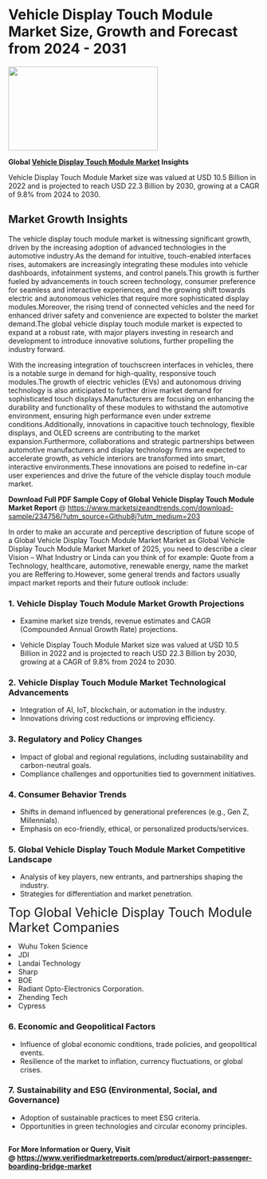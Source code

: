 <H1>Vehicle Display Touch Module Market Size, Growth and Forecast from 2024 - 2031</H1><img class="aligncenter size-medium wp-image-584254" src="https://thirdeyenews.in/wp-content/uploads/2024/09/Global-Market-Research-300x168.jpeg" alt="" width="300" height="168" /><p><strong>Global&nbsp;<a href="https://www.marketsizeandtrends.com/download-sample/234756/?utm_source=Github8j?utm_medium=203">Vehicle Display Touch Module Market</a> Insights</strong></p><p>Vehicle Display Touch Module Market size was valued at USD 10.5 Billion in 2022 and is projected to reach USD 22.3 Billion by 2030, growing at a CAGR of 9.8% from 2024 to 2030.</p><p><h2>Market Growth Insights</h2> <p>The vehicle display touch module market is witnessing significant growth, driven by the increasing adoption of advanced technologies in the automotive industry.As the demand for intuitive, touch-enabled interfaces rises, automakers are increasingly integrating these modules into vehicle dashboards, infotainment systems, and control panels.This growth is further fueled by advancements in touch screen technology, consumer preference for seamless and interactive experiences, and the growing shift towards electric and autonomous vehicles that require more sophisticated display modules.Moreover, the rising trend of connected vehicles and the need for enhanced driver safety and convenience are expected to bolster the market demand.The global vehicle display touch module market is expected to expand at a robust rate, with major players investing in research and development to introduce innovative solutions, further propelling the industry forward.</p> <p>With the increasing integration of touchscreen interfaces in vehicles, there is a notable surge in demand for high-quality, responsive touch modules.The growth of electric vehicles (EVs) and autonomous driving technology is also anticipated to further drive market demand for sophisticated touch displays.Manufacturers are focusing on enhancing the durability and functionality of these modules to withstand the automotive environment, ensuring high performance even under extreme conditions.Additionally, innovations in capacitive touch technology, flexible displays, and OLED screens are contributing to the market expansion.Furthermore, collaborations and strategic partnerships between automotive manufacturers and display technology firms are expected to accelerate growth, as vehicle interiors are transformed into smart, interactive environments.These innovations are poised to redefine in-car user experiences and drive the future of the vehicle display touch module market.</p> <p><span class=""><strong>Download Full PDF Sample Copy of Global Vehicle Display Touch Module Market Report</strong> @ <a href="https://www.marketsizeandtrends.com/download-sample/234756/?utm_source=Github8j?utm_medium=203" target="_blank">https://www.marketsizeandtrends.com/download-sample/234756/?utm_source=Github8j?utm_medium=203</a></span></p><p>In order to make an accurate and perceptive description of future scope of a Global&nbsp;Vehicle Display Touch Module Market Market as Global&nbsp;Vehicle Display Touch Module Market Market of 2025, you need to describe a clear Vision &ndash; What Industry or Linda can you think of for example: Quote from a Technology, healthcare, automotive, renewable energy, name the market you are Reffering to.However, some general trends and factors usually impact market reports and their future outlook include:</p><h3>1.&nbsp;<strong>Vehicle Display Touch Module Market Growth Projections</strong></h3><ul><li>Examine market size trends, revenue estimates and CAGR (Compounded Annual Growth Rate) projections.</li><li><p>Vehicle Display Touch Module Market size was valued at USD 10.5 Billion in 2022 and is projected to reach USD 22.3 Billion by 2030, growing at a CAGR of 9.8% from 2024 to 2030.</p></li></ul><h3>2.&nbsp;<strong>Vehicle Display Touch Module Market Technological Advancements</strong></h3><ul><li>Integration of AI, IoT, blockchain, or automation in the industry.</li><li>Innovations driving cost reductions or improving efficiency.</li></ul><h3>3.&nbsp;<strong>Regulatory and Policy Changes</strong></h3><ul><li>Impact of global and regional regulations, including sustainability and carbon-neutral goals.</li><li>Compliance challenges and opportunities tied to government initiatives.</li></ul><h3>4.&nbsp;<strong>Consumer Behavior Trends</strong></h3><ul><li>Shifts in demand influenced by generational preferences (e.g., Gen Z, Millennials).</li><li>Emphasis on eco-friendly, ethical, or personalized products/services.</li></ul><h3>5.&nbsp;<strong>Global Vehicle Display Touch Module Market Competitive Landscape</strong></h3><ul><li>Analysis of key players, new entrants, and partnerships shaping the industry.</li><li>Strategies for differentiation and market penetration.</li></ul><p data-pm-slice="1 1 []"><span style="color: inherit; font-family: inherit; font-size: 25px;">Top Global Vehicle Display Touch Module Market Companies</span></p><div class="" data-test-id=""><p><li>Wuhu Token Science</li><li> JDI</li><li> Landai Technology</li><li> Sharp</li><li> BOE</li><li> Radiant Opto-Electronics Corporation.</li><li> Zhending Tech</li><li> Cypress</li></p></div><h3>6.&nbsp;<strong>Economic and Geopolitical Factors</strong></h3><ul><li>Influence of global economic conditions, trade policies, and geopolitical events.</li><li>Resilience of the market to inflation, currency fluctuations, or global crises.</li></ul><h3>7.&nbsp;<strong>Sustainability and ESG (Environmental, Social, and Governance)</strong></h3><ul><li>Adoption of sustainable practices to meet ESG criteria.</li><li>Opportunities in green technologies and circular economy principles.</li></ul><h2><strong style="font-size: 14px;">For More Information or Query, Visit @&nbsp;</strong><a style="background-color: #ffffff; font-size: 14px;" href="https://www.marketsizeandtrends.com/report/vehicle-display-touch-module-market/" target="_blank">https://www.verifiedmarketreports.com/product/airport-passenger-boarding-bridge-market</a></h2>